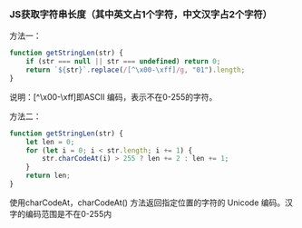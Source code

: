 ### JS获取字符串长度（其中英文占1个字符，中文汉字占2个字符）

方法一：

```js
function getStringLen(str) {
    if (str === null || str === undefined) return 0;
    return `${str}`.replace(/[^\x00-\xff]/g, "01").length;
}
```

说明：[^\x00-\xff]即ASCII 编码，表示不在0-255的字符。

方法二：

```js
function getStringLen(str) {
    let len = 0;
    for (let i = 0; i < str.length; i += 1) {
        str.charCodeAt(i) > 255 ? len += 2 : len += 1;
    }
    return len;
}
```
使用charCodeAt，charCodeAt() 方法返回指定位置的字符的 Unicode 编码。汉字的编码范围是不在0-255内

